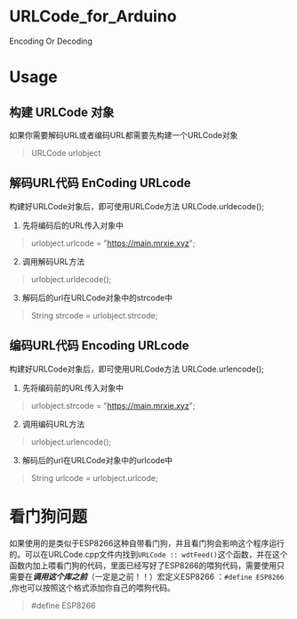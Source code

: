 # URLCode_for_Arduino
Encoding Or Decoding

# Usage

## 构建 URLCode 对象
如果你需要解码URL或者编码URL都需要先构建一个URLCode对象
> URLCode urlobject

## 解码URL代码 EnCoding URLcode
构建好URLCode对象后，即可使用URLCode方法 URLCode.urldecode();
1. 先将编码后的URL传入对象中
> urlobject.urlcode = "https://main.mrxie.xyz";
2. 调用解码URL方法
> urlobject.urldecode();
3. 解码后的url在URLCode对象中的strcode中
> String strcode = urlobject.strcode;

## 编码URL代码 Encoding URLcode
构建好URLCode对象后，即可使用URLCode方法 URLCode.urlencode();
1. 先将编码前的URL传入对象中
> urlobject.strcode = "https://main.mrxie.xyz";
2. 调用编码URL方法
> urlobject.urlencode();
3. 解码后的url在URLCode对象中的urlcode中
> String urlcode = urlobject.urlcode;

# 看门狗问题
如果使用的是类似于ESP8266这种自带看门狗，并且看门狗会影响这个程序运行的。可以在URLCode.cpp文件内找到``URLCode :: wdtFeed()``这个函数，并在这个函数内加上喂看门狗的代码，里面已经写好了ESP8266的喂狗代码，需要使用只需要在***调用这个库之前***（一定是之前！！）宏定义ESP8266 ：``#define ESP8266 `` ,你也可以按照这个格式添加你自己的喂狗代码。
> #define ESP8266 
